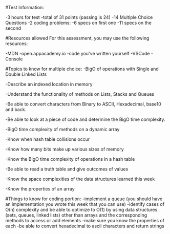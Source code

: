 #Test Information:

-3 hours for test -total of 31 points (passing is 24) 
-14 Multiple Choice Questions 
-2 coding problems: 
    -6 specs on first one 
    -11 specs on the second



#Resources allowed For this assessment, you may use the following resources:

-MDN 
-open.appacademy.io 
-code you've written yourself 
-VSCode 
-Console


#Topics to know for multiple choice: 
-BigO of operations with Single and Double
Linked Lists

-Describe an indexed location in memory

-Understand the functionality of methods on Lists, Stacks and Queues

-Be able to convert characters from Binary to ASCII, Hexadecimal, base10 and
back.

-Be able to look at a piece of code and determine the BigO time complexity.

-BigO time complexity of methods on a dynamic array

-Know when hash table collisions occur

-Know how many bits make up various sizes of memory

-Know the BigO time complexity of operations in a hash table

-Be able to read a truth table and give outcomes of values

-Know the space complexities of the data structures learned this week

-Know the properties of an array


#Things to know for coding portion: 
-implement a queue (you should have an implementation you wrote this 
week that you can use)
-identify cases of O(n) complexity and be able to optimize to O(1) 
by using data structures (sets, queues, linked lists) other than 
arrays and the corresponding methods to access or add elements 
    -make sure you know the properties of each 
-be able to convert hexadecimal to ascii characters and return strings


